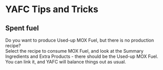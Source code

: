 # YAFC Tips and Tricks

## Spent fuel

Do you want to produce Used-up MOX Fuel, but there is no production recipe?  
Select the recipe to consume MOX Fuel, and look at the Summary Ingredients and Extra Products - there should be the Used-up MOX Fuel. You can link it, and YAFC will balance things out as usual.
